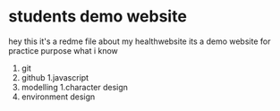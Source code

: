 # students demo website
hey this it's a redme file about my healthwebsite its a demo website for practice purpose
what i know 
1. git
1. github 
1.javascript
1. modelling
1.character design
1. environment design

